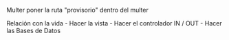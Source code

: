 Multer poner la ruta "provisorio" dentro del multer

Relación con la vida
	- Hacer la vista
	- Hacer el controlador IN / OUT
	- Hacer las Bases de Datos
